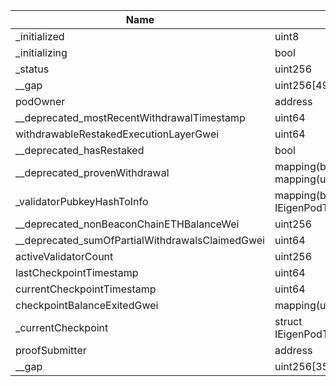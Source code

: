 | Name                                            | Type                                                    | Slot | Offset | Bytes | Contract                                 |
|-------------------------------------------------|---------------------------------------------------------|------|--------|-------|------------------------------------------|
| _initialized                                    | uint8                                                   | 0    | 0      | 1     | src/contracts/pods/EigenPod.sol:EigenPod |
| _initializing                                   | bool                                                    | 0    | 1      | 1     | src/contracts/pods/EigenPod.sol:EigenPod |
| _status                                         | uint256                                                 | 1    | 0      | 32    | src/contracts/pods/EigenPod.sol:EigenPod |
| __gap                                           | uint256[49]                                             | 2    | 0      | 1568  | src/contracts/pods/EigenPod.sol:EigenPod |
| podOwner                                        | address                                                 | 51   | 0      | 20    | src/contracts/pods/EigenPod.sol:EigenPod |
| __deprecated_mostRecentWithdrawalTimestamp      | uint64                                                  | 51   | 20     | 8     | src/contracts/pods/EigenPod.sol:EigenPod |
| withdrawableRestakedExecutionLayerGwei          | uint64                                                  | 52   | 0      | 8     | src/contracts/pods/EigenPod.sol:EigenPod |
| __deprecated_hasRestaked                        | bool                                                    | 52   | 8      | 1     | src/contracts/pods/EigenPod.sol:EigenPod |
| __deprecated_provenWithdrawal                   | mapping(bytes32 => mapping(uint64 => bool))             | 53   | 0      | 32    | src/contracts/pods/EigenPod.sol:EigenPod |
| _validatorPubkeyHashToInfo                      | mapping(bytes32 => struct IEigenPodTypes.ValidatorInfo) | 54   | 0      | 32    | src/contracts/pods/EigenPod.sol:EigenPod |
| __deprecated_nonBeaconChainETHBalanceWei        | uint256                                                 | 55   | 0      | 32    | src/contracts/pods/EigenPod.sol:EigenPod |
| __deprecated_sumOfPartialWithdrawalsClaimedGwei | uint64                                                  | 56   | 0      | 8     | src/contracts/pods/EigenPod.sol:EigenPod |
| activeValidatorCount                            | uint256                                                 | 57   | 0      | 32    | src/contracts/pods/EigenPod.sol:EigenPod |
| lastCheckpointTimestamp                         | uint64                                                  | 58   | 0      | 8     | src/contracts/pods/EigenPod.sol:EigenPod |
| currentCheckpointTimestamp                      | uint64                                                  | 58   | 8      | 8     | src/contracts/pods/EigenPod.sol:EigenPod |
| checkpointBalanceExitedGwei                     | mapping(uint64 => uint64)                               | 59   | 0      | 32    | src/contracts/pods/EigenPod.sol:EigenPod |
| _currentCheckpoint                              | struct IEigenPodTypes.Checkpoint                        | 60   | 0      | 64    | src/contracts/pods/EigenPod.sol:EigenPod |
| proofSubmitter                                  | address                                                 | 62   | 0      | 20    | src/contracts/pods/EigenPod.sol:EigenPod |
| __gap                                           | uint256[35]                                             | 63   | 0      | 1120  | src/contracts/pods/EigenPod.sol:EigenPod |
